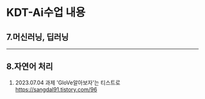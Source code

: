 # KDT-Ai수업 내용 

## 7.머신러닝, 딥러닝 

***

## 8.자연어 처리 
1. 2023.07.04 과제 'GloVe알아보자'는 티스트로 <https://sangdal91.tistory.com/96>
